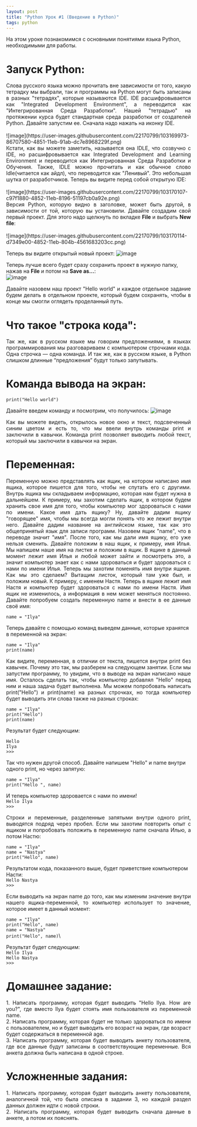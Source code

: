 ```yaml
---
layout: post
title: "Python Урок #1 (Введение в Python)"
tags: python
---
```


На этом уроке познакомимся с основными понятиями языка Python, необходимыми для работы.

# Запуск Python:
<div style="text-align: justify">
Слова русского языка можно прочитать вне зависимости от того, какую тетрадку мы выбрали, так и программы на Python могут быть
записаны в разных "тетрадях", которые называются IDE. IDE расшифровывается как "Integrated Development Environment", а
переводится как "Интегрированная Среда Разработки". Нашей "тетрадью" на протяжении курса будет стандартная среда разработки 
от создателей Python. Давайте запустим ее. Сначала надо нажать на иконку IDE.
</div><br />
![image](https://user-images.githubusercontent.com/22170799/103169973-86707580-4851-11eb-91ab-dc7e8968229f.png)

<div style="text-align: justify">
Кстати, как вы можете заметить, называется она IDLE, что созвучно с IDE, но расшифровывается как Integrated Development
and Learning Environment и переводится как Интегрированная Среда Разработки и Обучения. Также, IDLE можно прочитать и
как обычное слово Idle(читается как айдл), что переводится как "Ленивый". Это небольшая шутка от разработчиков. 
Теперь вы видите перед собой открытую IDE:
</div><br />
![image](https://user-images.githubusercontent.com/22170799/103170107-c97f1880-4852-11eb-8196-51197cb0a92e.png)

<div style="text-align: justify">
Версия Python, которую видно в заголовке, может быть другой, в зависимости от той, которую вы установили.
Давайте создадим свой первый проект. Для этого надо щелкнуть по вкладке <strong>File</strong> и выбрать <strong>New file</strong>:
</div><br />
![image](https://user-images.githubusercontent.com/22170799/103170114-d7349e00-4852-11eb-804b-4561683203cc.png)

Теперь вы видите открытый новый проект:
![image](https://user-images.githubusercontent.com/22170799/103170116-e1569c80-4852-11eb-9fab-02ded08fb615.png)

Теперь лучше всего будет сразу сохранить проект в нужную папку,
нажав на **File** и потом на **Save as…**:\
![image](https://user-images.githubusercontent.com/22170799/103170124-ec113180-4852-11eb-8a2e-d4263738efa1.png)

<div style="text-align: justify">
Давайте назовем наш проект "Hello world" и каждое отдельное
задание будем делать в отдельном проекте, который будем
сохранять, чтобы в конце мы смогли оглядеть проделанный путь.
</div>

# Что такое "строка кода":
<div style="text-align: justify">
Так же, как в русском языке мы говорим предложениями, в языках
программирования мы разговариваем с компьютером строчками
кода. Одна строчка — одна команда. И так же, как в русском языке,
в Python слишком длинные “предложения” будут только запутывать.
</div>


# Команда вывода на экран:
`print("Hello world")`

Давайте введем команду и посмотрим, что получилось:
![image](https://user-images.githubusercontent.com/22170799/103170131-f6cbc680-4852-11eb-89b4-c0c06047c634.png)

<div style="text-align: justify">
Как вы можете видеть, открылось новое окно и текст, подсвеченный синим цветом и есть то, что мы ввели внутрь команды print и заключили в кавычки. Команда print позволяет выводить любой текст, который мы заключили в кавычки на экран.
</div>

# Переменная:
<div style="text-align: justify">
Переменную можно представлять как ящик, на котором написано имя ящика, которое пишется для того, чтобы не спутать его с другими. Внутрь ящика мы складываем информацию, которая нам будет нужна в дальнейшем. К примеру, мы захотим сделать ящик, в
котором будем хранить свое имя для того, чтобы компьютер мог здороваться с нами по имени. Какое имя дать ящику? Ну, давайте дадим ящику "говорящее" имя, чтобы мы всегда могли понять что же лежит внутри него. Давайте дадим название на английском языке, 
так как это общепринятый язык для записи программ. Назовем ящик "name", что в переводе значит "имя". После того, как мы дали имя ящику, его уже нельзя сменить. Давайте положим в наш ящик, к примеру, имя Илья. Мы напишем наше имя на листке и положим в ящик. 
В ящике в данный момент лежит имя Илья и любой может зайти и посмотреть это, а значит компьютер знает как с нами здороваться и будет здороваться с нами по имени Илья. Теперь мы захотим поменять имя внутри ящике. Как мы это сделаем? Вытащим листок, который 
там уже был, и положим новый. К примеру, с именем Настя. Теперь в ящике лежит имя Настя и компьютер будет здороваться с нами по имени Настя. Имя ящик не изменилось, а информация в нем может меняться постоянно. Давайте попробуем создать переменную name и внести в ее
данные своё имя:
</div>

`name = "Ilya"`

Теперь давайте с помощью команд выведем данные, которые хранятся в переменной на экран:

`name = "Ilya"`\
`print(name)`

<div style="text-align: justify">
Как видите, переменная, в отличии от текста, пишется внутри print без кавычек. Почему это так, мы разберем на следующем занятии. Если мы запустим программу, то увидим, что в выводе на экран написано наше имя. 
Осталось сделать так, чтобы компьютер добавлял "Hello" перед ним и наша задача будет выполнена. Мы можем попробовать написать print("Hello") и print(name) на разных строчках, но тогда компьютер будет выводить эти слова также на разных строках:
</div>

`name = "Ilya"`\
`print("Hello")`\
`print(name)`

Результат будет следующим:

`Hello`\
`Ilya`\
`>>>`

Так что нужен другой способ. Давайте напишем "Hello" и name внутри одного print, но через запятую:

`name = "Ilya"`\
`print("Hello ", name)`


И теперь компьютер здоровается с нами по имени!\
`Hello Ilya`\
`>>>`

<div style="text-align: justify">
Строки и переменные, разделенные запятыми внутри одного print, выводятся подряд через пробел. Если мы захотим повторить опыт с ящиком и попробовать положить в переменную name сначала Илью, а потом Настю:
</div>

`name = "Ilya"`\
`name = "Nastya"`\
`print("Hello", name)`

Результатом кода, показанного выше, будет приветствие компьютером Насти:\
`Hello Nastya`\
`>>>`

<div style="text-align: justify">
Если выводить на экран name до того, как мы изменим значение внутри нашего ящика-переменной, то компьютер использует то значение, которое имеет в данный момент:
</div>

`name = "Ilya"`\
`print("Hello", name)`\
`name = "Nastya"`\
`print("Hello", name)`\

Результат будет следующим:\
`Hello Ilya`\
`Hello Nastya`\
`>>>`


# Домашнее задание:
<div style="text-align: justify">
1. Написать программу, которая будет выводить "Hello Ilya. How are you?", где вместо Ilya будет стоять имя пользователя из переменной name.<br />
2. Написать программу, которая будет не только здороваться по имени с пользователем, но и будет выводить его возраст на экран, где возраст будет содержаться в переменной age.<br />
3. Написать программу, которая будет выводить анкету пользователя, где все данные будут записаны в соответствующие переменные. Вся анкета должна быть написана в одной строке.
</div>

# Усложненные задания:
<div style="text-align: justify">
1. Написать программу, которая будет выводить анкету пользователя, аналогичной той, что была описана в задании 3, но каждой раздел данных должен идти с новой строки.<br />
2. Написать программу, которая будет выводить сначала данные в анкете, а потом их пояснять.
</div>